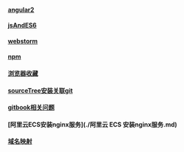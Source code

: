 #### [angular2](./angular2.md)
#### [jsAndES6](./jsAndES6.md)
#### [webstorm](./webstorm.md)
#### [npm](./npm.md)
#### [浏览器收藏](./浏览器收藏.md)
#### [sourceTree安装关联git](./sourceTree安装关联git.md)
#### [gitbook相关问题](./gitbook相关问题.md)
#### [阿里云ECS安装nginx服务](./阿里云 ECS 安装nginx服务.md)
#### [域名映射](./域名映射.md)


